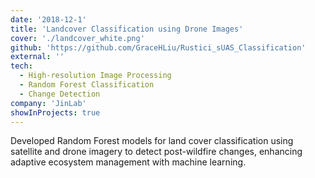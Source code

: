 ```yaml
---
date: '2018-12-1'
title: 'Landcover Classification using Drone Images'
cover: './landcover_white.png'
github: 'https://github.com/GraceHLiu/Rustici_sUAS_Classification'
external: ''
tech:
  - High-resolution Image Processing
  - Random Forest Classification
  - Change Detection
company: 'JinLab'
showInProjects: true
---
```


Developed Random Forest models for land cover classification using satellite and drone imagery to detect post-wildfire changes, enhancing adaptive ecosystem management with machine learning.
